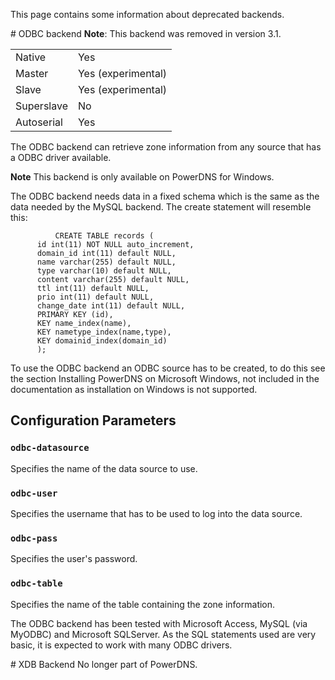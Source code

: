 This page contains some information about deprecated backends.

# ODBC backend
**Note**: This backend was removed in version 3.1.

| | |
|:--|:--|
|Native|Yes|
|Master|Yes (experimental)|
|Slave|Yes (experimental)|
|Superslave|No|
|Autoserial|Yes|

The ODBC backend can retrieve zone information from any source that has a ODBC driver available.

**Note** This backend is only available on PowerDNS for Windows.

The ODBC backend needs data in a fixed schema which is the same as the data needed by the MySQL backend. The create statement will resemble this:

```
          CREATE TABLE records (
      id int(11) NOT NULL auto_increment,
      domain_id int(11) default NULL,
      name varchar(255) default NULL,
      type varchar(10) default NULL,
      content varchar(255) default NULL,
      ttl int(11) default NULL,
      prio int(11) default NULL,
      change_date int(11) default NULL,
      PRIMARY KEY (id),
      KEY name_index(name),
      KEY nametype_index(name,type),
      KEY domainid_index(domain_id)
      );
```

To use the ODBC backend an ODBC source has to be created, to do this see the section Installing PowerDNS on Microsoft Windows, not included in the documentation as installation on Windows is not supported.

## Configuration Parameters
### `odbc-datasource`
Specifies the name of the data source to use.

### `odbc-user`
Specifies the username that has to be used to log into the data source.

### `odbc-pass`
Specifies the user's password.

### `odbc-table`
Specifies the name of the table containing the zone information.

The ODBC backend has been tested with Microsoft Access, MySQL (via MyODBC) and Microsoft SQLServer. As the SQL statements used are very basic, it is expected to work with many ODBC drivers.

# XDB Backend
No longer part of PowerDNS.
